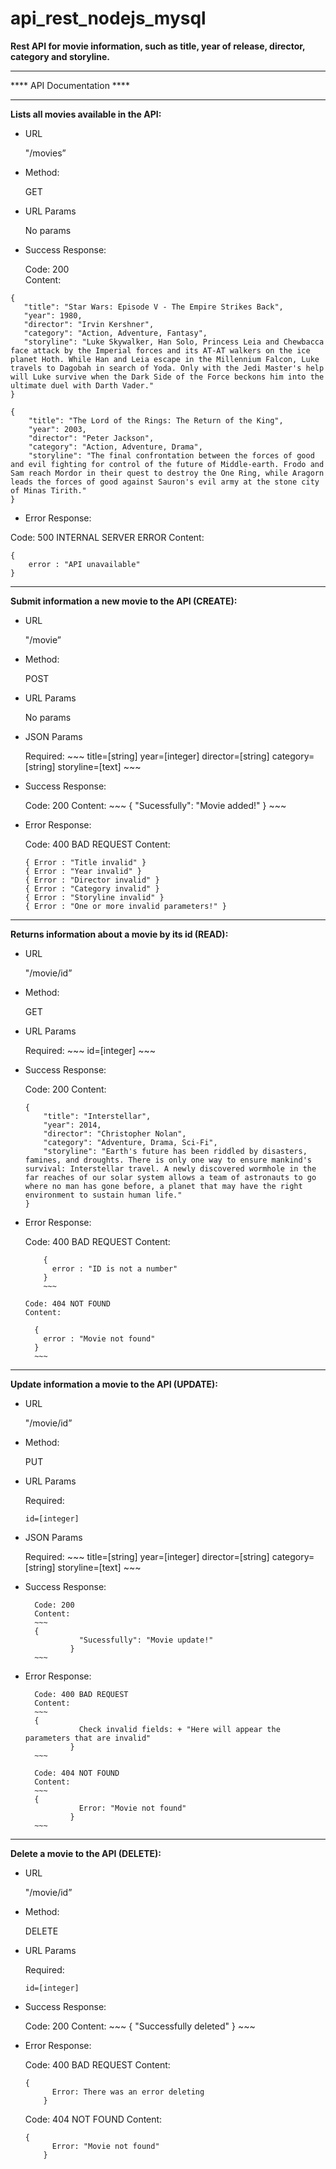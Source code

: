 # api_rest_nodejs_mysql


**Rest API for movie information, such as title, year of release, director, category and storyline.** 
________________________________________________________________________

**** API Documentation ****
________________________________________________________________________

**Lists all movies available in the API:** 

 - URL 
   
   "/movies” 
   
  - Method: 
   
	   GET 
   
   - URL Params 
   
	   No params 
   
   - Success Response: 
   
	   Code: 200  
	   Content:  
~~~
{ 
   "title": "Star Wars: Episode V - The Empire Strikes Back", 
   "year": 1980,
   "director": "Irvin Kershner", 
   "category": "Action, Adventure, Fantasy", 
   "storyline": "Luke Skywalker, Han Solo, Princess Leia and Chewbacca face attack by the Imperial forces and its AT-AT walkers on the ice planet Hoth. While Han and Leia escape in the Millennium Falcon, Luke travels to Dagobah in search of Yoda. Only with the Jedi Master's help will Luke survive when the Dark Side of the Force beckons him into the ultimate duel with Darth Vader."  
} 

{
    "title": "The Lord of the Rings: The Return of the King",
    "year": 2003,
    "director": "Peter Jackson",
    "category": "Action, Adventure, Drama",
    "storyline": "The final confrontation between the forces of good and evil fighting for control of the future of Middle-earth. Frodo and Sam reach Mordor in their quest to destroy the One Ring, while Aragorn leads the forces of good against Sauron's evil army at the stone city of Minas Tirith." 
}

~~~
  
  - Error Response: 
   
   Code: 500 INTERNAL SERVER ERROR 
   Content: 
   ~~~
   { 
	   error : "API unavailable"
   }
   ~~~

________________________________________________________________________

**Submit information a new movie to the API (CREATE):**

- URL 

	"/movie” 

- Method: 

	POST

- URL Params 

	No params

- JSON Params 

	Required:
        ~~~
          title=[string]
          year=[integer]
	  director=[string]
	  category=[string]
          storyline=[text]
         ~~~

- Success Response: 

	Code: 200 
	Content: 
        ~~~
        { 
	  "Sucessfully": "Movie added!" 
        }
        ~~~

- Error Response:  

	Code: 400 BAD REQUEST
	Content: 
	~~~
	{ Error : "Title invalid" }
	{ Error : "Year invalid" }
	{ Error : "Director invalid" }
	{ Error : "Category invalid" }
	{ Error : "Storyline invalid" }
	{ Error : "One or more invalid parameters!" } 
	~~~

________________________________________________________________________

**Returns information about a movie by its id (READ):**

- URL 

	"/movie/id” 

- Method: 

	GET 

- URL Params 

	Required:
        ~~~
	 id=[integer]
        ~~~

- Success Response: 

	Code: 200 
	Content:
	~~~
	{ 
	    "title": "Interstellar", 
	    "year": 2014,
	    "director": "Christopher Nolan", 
	    "category": "Adventure, Drama, Sci-Fi", 
	    "storyline": "Earth's future has been riddled by disasters, famines, and droughts. There is only one way to ensure mankind's survival: Interstellar travel. A newly discovered wormhole in the far reaches of our solar system allows a team of astronauts to go where no man has gone before, a planet that may have the right environment to sustain human life." 
	} 
	~~~

- Error Response:  

	Code: 400 BAD REQUEST
	Content: 
	~~~
        { 
          error : "ID is not a number" 
        } 
        ~~~

	Code: 404 NOT FOUND 
	Content: 
	~~~ 
        { 
          error : "Movie not found" 
        }  
        ~~~

________________________________________________________________________

**Update information a movie to the API (UPDATE):**

- URL 

	"/movie/id” 

- Method: 

	PUT

- URL Params 

	Required:
	~~~
	id=[integer]
	~~~

- JSON Params

	Required:
		~~~
		title=[string]
		year=[integer]
		director=[string]
		category=[string]
		storyline=[text]
		~~~

- Success Response: 

		Code: 200 
		Content: 
		~~~
		{ 
                  "Sucessfully": "Movie update!" 
                }
		~~~

- Error Response:  

		Code: 400 BAD REQUEST
		Content: 
		~~~
		{ 
                  Check invalid fields: + "Here will appear the parameters that are invalid" 
                } 
		~~~

		Code: 404 NOT FOUND
		Content: 
		~~~
		{
                  Error: "Movie not found"
                }
		~~~
________________________________________________________________________

**Delete a movie to the API (DELETE):**

- URL 

	"/movie/id” 

- Method: 

	DELETE

- URL Params 

	Required:
	~~~
	id=[integer]
	~~~

- Success Response: 

	Code: 200 
	Content: 
        ~~~
        {
          "Successfully deleted"
        }
        ~~~

- Error Response:  

	Code: 400 BAD REQUEST
	Content: 
	~~~
	{ 
          Error: There was an error deleting 
        }
	~~~

	Code: 404 NOT FOUND
	Content: 
	~~~
	{
          Error: "Movie not found"
        }
	~~~
